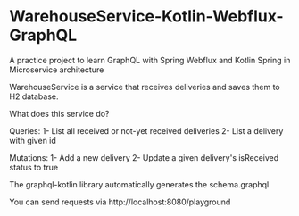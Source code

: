 # WarehouseService-Kotlin-Webflux-GraphQL
A practice project to learn GraphQL with Spring Webflux and Kotlin Spring in Microservice architecture

WarehouseService is a service that receives deliveries and saves them to H2 database.

What does this service do?

Queries:
1- List all received or not-yet received deliveries
2- List a delivery with given id

Mutations:
1- Add a new delivery
2- Update a given delivery's isReceived status to true

The graphql-kotlin library automatically generates the schema.graphql

You can send requests via http://localhost:8080/playground



